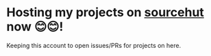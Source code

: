 # Hosting my projects on [sourcehut](https://git.sr.ht/~liliace/) now 😊😊!
Keeping this account to open issues/PRs for projects on here.
